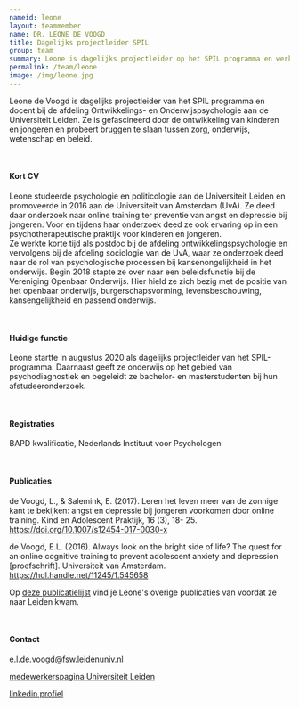 ```yaml
---
nameid: leone
layout: teammember
name: DR. LEONE DE VOOGD
title: Dagelijks projectleider SPIL
group: team
summary: Leone is dagelijks projectleider op het SPIL programma en werkt als docent bij de afdeling Ontwikkelings- en Onderwijspsychologie aan de Universiteit Leiden. Ze promoveerde op een onderzoek naar angst en depressie bij jongeren en probeert bruggen te slaan tussen onderwijs, zorg, wetenschap en beleid.
permalink: /team/leone
image: /img/leone.jpg
---
```


Leone de Voogd is dagelijks projectleider van het SPIL programma en docent bij de afdeling Ontwikkelings- en Onderwijspsychologie aan de Universiteit Leiden. Ze is gefascineerd door de ontwikkeling van kinderen en jongeren en probeert bruggen te slaan tussen zorg, onderwijs, wetenschap en beleid.

<br>

#### Kort CV

Leone studeerde psychologie en politicologie aan de Universiteit Leiden en promoveerde in 2016 aan de Universiteit van Amsterdam (UvA). Ze deed daar onderzoek naar online training ter preventie van angst en depressie bij jongeren. Voor en tijdens haar onderzoek deed ze ook ervaring op in een psychotherapeutische praktijk voor kinderen en jongeren.  
Ze werkte korte tijd als postdoc bij de afdeling ontwikkelingspsychologie en vervolgens bij de afdeling sociologie van de UvA, waar ze onderzoek deed naar de rol van psychologische processen bij kansenongelijkheid in het onderwijs. Begin 2018 stapte ze over naar een beleidsfunctie bij de Vereniging Openbaar Onderwijs. Hier hield ze zich bezig met de positie van het openbaar onderwijs, burgerschapsvorming, levensbeschouwing, kansengelijkheid en passend onderwijs.

<br>

#### Huidige functie

Leone startte in augustus 2020 als dagelijks projectleider van het SPIL-programma. Daarnaast geeft ze onderwijs op het gebied van psychodiagnostiek en begeleidt ze bachelor- en masterstudenten bij hun afstudeeronderzoek.

<br>

#### Registraties

BAPD kwalificatie, Nederlands Instituut voor Psychologen

<br>

#### Publicaties

de Voogd, L., & Salemink, E. (2017). Leren het leven meer van de zonnige kant te bekijken: angst en depressie bij jongeren voorkomen door online training. Kind en Adolescent Praktijk, 16 (3), 18- 25. https://doi.org/10.1007/s12454-017-0030-x

de Voogd, E.L. (2016). Always look on the bright side of life? The quest for an online cognitive training to prevent adolescent anxiety and depression [proefschrift]. Universiteit van Amsterdam. https://hdl.handle.net/11245/1.545658

Op [deze publicatielijst](/pdf/publicaties-de-voogd-2020.pdf) vind je Leone's overige publicaties van voordat ze naar Leiden kwam.

<br>

#### Contact

e.l.de.voogd@fsw.leidenuniv.nl

[medewerkerspagina Universiteit Leiden](https://www.universiteitleiden.nl/medewerkers/leone-de-voogd#tab-2)

[linkedin profiel](https://www.linkedin.com/in/leonedevoogd/)

